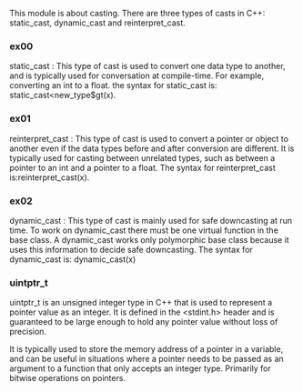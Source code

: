 This module is about casting. There are three types of casts in C++: static_cast, dynamic_cast and reinterpret_cast.
<h3>ex00</h3>
    static_cast : This type of cast is used to convert one data type to another, and is typically used for conversation  at compile-time. For example, converting an int to a float. the syntax for static_cast is: static_cast&ltnew_type$gt(x).
<h3>ex01</h3>
    reinterpret_cast : This type of cast is used to convert a pointer or object to another even if the data types before and after conversion are different. It is typically used for casting between unrelated types, such as between a pointer to an int and a pointer to a float. The syntax for reinterpret_cast is:reinterpret_cast<new_type>(x).
<h3>ex02</h3>
    dynamic_cast : This type of cast is mainly used for safe downcasting at run time. To work on dynamic_cast there must be one virtual function in the base class. A dynamic_cast works only polymorphic base class because it uses this information to decide safe downcasting. The syntax for dynamic_cast is: dynamic_cast<new_type*>(x)
<h3>uintptr_t</h3>

uintptr_t is an unsigned integer type in C++ that is used to represent a pointer value as an integer. It is defined in the <stdint.h> header and is guaranteed to be large enough to hold any pointer value without loss of precision.

It is typically used to store the memory address of a pointer in a variable, and can be useful in situations where a pointer needs to be passed as an argument to a function that only accepts an integer type. Primarily for bitwise operations on pointers.
